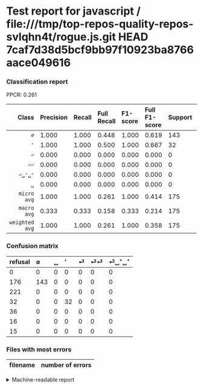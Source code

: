 # Test report for javascript / file:///tmp/top-repos-quality-repos-svlqhn4t/rogue.js.git HEAD 7caf7d38d5bcf9bb97f10923ba8766aace049616

### Classification report

PPCR: 0.261

| Class | Precision | Recall | Full Recall | F1-score | Full F1-score | Support | Full Support | PPCR |
|------:|:----------|:-------|:------------|:---------|:---------|:--------|:-------------|:-----|
| `∅` | 1.000| 1.000| 0.448| 1.000| 0.619| 143| 319| 0.448 |
| `'` | 1.000| 1.000| 0.500| 1.000| 0.667| 32| 64| 0.500 |
| `⏎` | 0.000| 0.000| 0.000| 0.000| 0.000| 0| 36| 0.000 |
| `⏎⏎` | 0.000| 0.000| 0.000| 0.000| 0.000| 0| 16| 0.000 |
| `⏎␣⁺␣⁺` | 0.000| 0.000| 0.000| 0.000| 0.000| 0| 15| 0.000 |
| `␣` | 0.000| 0.000| 0.000| 0.000| 0.000| 0| 221| 0.000 |
| `micro avg` | 1.000| 1.000| 0.261| 1.000| 0.414| 175| 671| 0.261 |
| `macro avg` | 0.333| 0.333| 0.158| 0.333| 0.214| 175| 671| 0.261 |
| `weighted avg` | 1.000| 1.000| 0.261| 1.000| 0.358| 175| 671| 0.261 |

### Confusion matrix

|refusal|  ∅| ␣| '| ⏎| ⏎⏎| ⏎␣⁺␣⁺| 
|:---|:---|:---|:---|:---|:---|:---|
|0 |0 |0 |0 |0 |0 |0 |
|176 |143 |0 |0 |0 |0 |0 |
|221 |0 |0 |0 |0 |0 |0 |
|32 |0 |0 |32 |0 |0 |0 |
|36 |0 |0 |0 |0 |0 |0 |
|16 |0 |0 |0 |0 |0 |0 |
|15 |0 |0 |0 |0 |0 |0 |

### Files with most errors

| filename | number of errors|
|:----:|:-----|

<details>
    <summary>Machine-readable report</summary>
```json
{
  "cl_report": {"\u0027": {"f1-score": 1.0, "precision": 1.0, "recall": 1.0, "support": 32}, "macro avg": {"f1-score": 0.3333333333333333, "precision": 0.3333333333333333, "recall": 0.3333333333333333, "support": 175}, "micro avg": {"f1-score": 1.0, "precision": 1.0, "recall": 1.0, "support": 175}, "weighted avg": {"f1-score": 1.0, "precision": 1.0, "recall": 1.0, "support": 175}, "\u2205": {"f1-score": 1.0, "precision": 1.0, "recall": 1.0, "support": 143}, "\u23ce": {"f1-score": 0.0, "precision": 0.0, "recall": 0.0, "support": 0}, "\u23ce\u23ce": {"f1-score": 0.0, "precision": 0.0, "recall": 0.0, "support": 0}, "\u23ce\u2423\u207a\u2423\u207a": {"f1-score": 0.0, "precision": 0.0, "recall": 0.0, "support": 0}, "\u2423": {"f1-score": 0.0, "precision": 0.0, "recall": 0.0, "support": 0}},
  "cl_report_full": {"\u0027": {"f1-score": 0.6666666666666666, "precision": 1.0, "recall": 0.5, "support": 64}, "macro avg": {"f1-score": 0.21428571428571427, "precision": 0.3333333333333333, "recall": 0.15804597701149425, "support": 671}, "micro avg": {"f1-score": 0.41371158392434987, "precision": 1.0, "recall": 0.2608047690014903, "support": 671}, "weighted avg": {"f1-score": 0.35788801362571854, "precision": 0.5707898658718331, "recall": 0.2608047690014903, "support": 671}, "\u2205": {"f1-score": 0.6190476190476191, "precision": 1.0, "recall": 0.4482758620689655, "support": 319}, "\u23ce": {"f1-score": 0.0, "precision": 0.0, "recall": 0.0, "support": 36}, "\u23ce\u23ce": {"f1-score": 0.0, "precision": 0.0, "recall": 0.0, "support": 16}, "\u23ce\u2423\u207a\u2423\u207a": {"f1-score": 0.0, "precision": 0.0, "recall": 0.0, "support": 15}, "\u2423": {"f1-score": 0.0, "precision": 0.0, "recall": 0.0, "support": 221}},
  "ppcr": 0.2608047690014903
}
```
</details>
